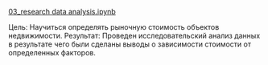 
[3]: https://github.com/ponandrew100/y_praktikum/blob/master/03_research%20data%20analysis/03_research%20data%20analysis.ipynb  

[03_research data analysis.ipynb][3]  

Цель: Научиться определять рыночную стоимость объектов недвижимости.
Результат: Проведен исследовательский анализ данных в результате чего были сделаны выводы о зависимости стоимости от определенных факторов.
